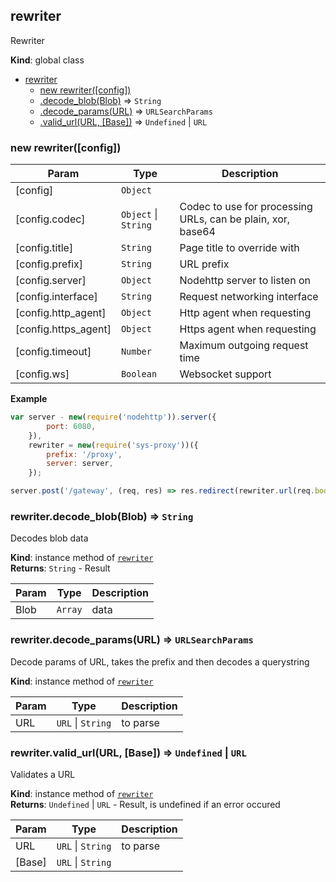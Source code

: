 <a name="rewriter"></a>

## rewriter
Rewriter

**Kind**: global class  

* [rewriter](#rewriter)
    * [new rewriter([config])](#new_rewriter_new)
    * [.decode_blob(Blob)](#rewriter+decode_blob) ⇒ <code>String</code>
    * [.decode_params(URL)](#rewriter+decode_params) ⇒ <code>URLSearchParams</code>
    * [.valid_url(URL, [Base])](#rewriter+valid_url) ⇒ <code>Undefined</code> \| <code>URL</code>

<a name="new_rewriter_new"></a>

### new rewriter([config])

| Param | Type | Description |
| --- | --- | --- |
| [config] | <code>Object</code> |  |
| [config.codec] | <code>Object</code> \| <code>String</code> | Codec to use for processing URLs, can be plain, xor, base64 |
| [config.title] | <code>String</code> | Page title to override with |
| [config.prefix] | <code>String</code> | URL prefix |
| [config.server] | <code>Object</code> | Nodehttp server to listen on |
| [config.interface] | <code>String</code> | Request networking interface |
| [config.http_agent] | <code>Object</code> | Http agent when requesting |
| [config.https_agent] | <code>Object</code> | Https agent when requesting |
| [config.timeout] | <code>Number</code> | Maximum outgoing request time |
| [config.ws] | <code>Boolean</code> | Websocket support |

**Example**  
```js
var server - new(require('nodehttp')).server({		port: 6080,	}),	rewriter = new(require('sys-proxy'))({		prefix: '/proxy',		server: server,	});server.post('/gateway', (req, res) => res.redirect(rewriter.url(req.body.url, { base: 'about:null', origin: req.url.origin })));
```
<a name="rewriter+decode_blob"></a>

### rewriter.decode\_blob(Blob) ⇒ <code>String</code>
Decodes blob data

**Kind**: instance method of [<code>rewriter</code>](#rewriter)  
**Returns**: <code>String</code> - Result  

| Param | Type | Description |
| --- | --- | --- |
| Blob | <code>Array</code> | data |

<a name="rewriter+decode_params"></a>

### rewriter.decode\_params(URL) ⇒ <code>URLSearchParams</code>
Decode params of URL, takes the prefix and then decodes a querystring

**Kind**: instance method of [<code>rewriter</code>](#rewriter)  

| Param | Type | Description |
| --- | --- | --- |
| URL | <code>URL</code> \| <code>String</code> | to parse |

<a name="rewriter+valid_url"></a>

### rewriter.valid\_url(URL, [Base]) ⇒ <code>Undefined</code> \| <code>URL</code>
Validates a URL

**Kind**: instance method of [<code>rewriter</code>](#rewriter)  
**Returns**: <code>Undefined</code> \| <code>URL</code> - Result, is undefined if an error occured  

| Param | Type | Description |
| --- | --- | --- |
| URL | <code>URL</code> \| <code>String</code> | to parse |
| [Base] | <code>URL</code> \| <code>String</code> |  |

